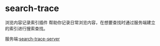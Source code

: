 # search-trace

浏览内容记录索引插件
帮助你记录日常浏览内容，在想要查找时通过服务端建立的索引进行搜索查找。

服务端:[search-trace-server](https://github.com/danbai225/search-trace)
